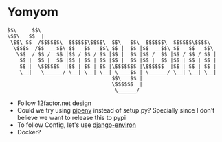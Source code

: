 # Yomyom

```
$$\     $$\
\$$\   $$  |
 \$$\ $$  /$$$$$$\  $$$$$$\$$$$\  $$\   $$\  $$$$$$\  $$$$$$\$$$$\ 
  \$$$$  /$$  __$$\ $$  _$$  _$$\ $$ |  $$ |$$  __$$\ $$  _$$  _$$\ 
   \$$  / $$ /  $$ |$$ / $$ / $$ |$$ |  $$ |$$ /  $$ |$$ / $$ / $$ |
    $$ |  $$ |  $$ |$$ | $$ | $$ |$$ |  $$ |$$ |  $$ |$$ | $$ | $$ |
    $$ |  \$$$$$$  |$$ | $$ | $$ |\$$$$$$$ |\$$$$$$  |$$ | $$ | $$ |
    \__|   \______/ \__| \__| \__| \____$$ | \______/ \__| \__| \__|
                                  $$\   $$ |
                                  \$$$$$$  |
                                   \______/
```

* Follow 12factor.net design
* Could we try using [pipenv](https://github.com/pypa/pipenv) instead of setup.py? Specially since I don't believe we want to release this to pypi
* To follow Config, let's use [django-environ](https://github.com/joke2k/django-environ)
* Docker?
